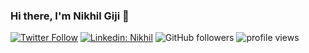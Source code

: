 ### Hi there, I'm Nikhil Giji 👋 

[![Twitter Follow](https://img.shields.io/twitter/follow/NikhilGiji?label=Follow)](https://twitter.com/intent/follow?screen_name=NikhilGiji)
[![Linkedin: Nikhil](https://img.shields.io/badge/-Nikhil-blue?style=flat-square&logo=Linkedin&logoColor=white&link=https://www.linkedin.com/in/nikhilfrancisgiji/)](https://www.linkedin.com/in/nikhilfrancisgiji/)
![GitHub followers](https://img.shields.io/github/followers/nikhilgiji?label=Follow&style=social)
<img alt = "profile views" src="https://komarev.com/ghpvc/?username=nikhilgiji&color=brightgreen">  
